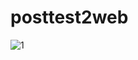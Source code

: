 # posttest2web
![1](https://user-images.githubusercontent.com/120233291/227706430-b62158b2-dbdc-4e3f-b336-9f72b596054e.jpeg)
